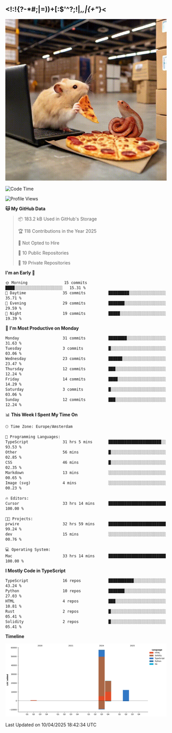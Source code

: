 ## <!:!{?-*#;|=))+[:$'^?;!|,_,|{\+"_}<

![hamster is coding in front of pc at warehouse. and then, squid eats the pizza](/public/image/0.gif)

<!--START_SECTION:waka-->
![Code Time](http://img.shields.io/badge/Code%20Time-209%20hrs%2044%20mins-blue)

![Profile Views](http://img.shields.io/badge/Profile%20Views-0-blue)

**🐱 My GitHub Data** 

> 📦 183.2 kB Used in GitHub's Storage 
 > 
> 🏆 118 Contributions in the Year 2025
 > 
> 🚫 Not Opted to Hire
 > 
> 📜 10 Public Repositories 
 > 
> 🔑 19 Private Repositories 
 > 
**I'm an Early 🐤** 

```text
🌞 Morning                15 commits          ████░░░░░░░░░░░░░░░░░░░░░   15.31 % 
🌆 Daytime                35 commits          █████████░░░░░░░░░░░░░░░░   35.71 % 
🌃 Evening                29 commits          ███████░░░░░░░░░░░░░░░░░░   29.59 % 
🌙 Night                  19 commits          █████░░░░░░░░░░░░░░░░░░░░   19.39 % 
```
📅 **I'm Most Productive on Monday** 

```text
Monday                   31 commits          ████████░░░░░░░░░░░░░░░░░   31.63 % 
Tuesday                  3 commits           █░░░░░░░░░░░░░░░░░░░░░░░░   03.06 % 
Wednesday                23 commits          ██████░░░░░░░░░░░░░░░░░░░   23.47 % 
Thursday                 12 commits          ███░░░░░░░░░░░░░░░░░░░░░░   12.24 % 
Friday                   14 commits          ████░░░░░░░░░░░░░░░░░░░░░   14.29 % 
Saturday                 3 commits           █░░░░░░░░░░░░░░░░░░░░░░░░   03.06 % 
Sunday                   12 commits          ███░░░░░░░░░░░░░░░░░░░░░░   12.24 % 
```


📊 **This Week I Spent My Time On** 

```text
🕑︎ Time Zone: Europe/Amsterdam

💬 Programming Languages: 
TypeScript               31 hrs 5 mins       ███████████████████████░░   93.53 % 
Other                    56 mins             █░░░░░░░░░░░░░░░░░░░░░░░░   02.85 % 
CSS                      46 mins             █░░░░░░░░░░░░░░░░░░░░░░░░   02.35 % 
Markdown                 13 mins             ░░░░░░░░░░░░░░░░░░░░░░░░░   00.65 % 
Image (svg)              4 mins              ░░░░░░░░░░░░░░░░░░░░░░░░░   00.23 % 

🔥 Editors: 
Cursor                   33 hrs 14 mins      █████████████████████████   100.00 % 

🐱‍💻 Projects: 
prwire                   32 hrs 59 mins      █████████████████████████   99.24 % 
dev                      15 mins             ░░░░░░░░░░░░░░░░░░░░░░░░░   00.76 % 

💻 Operating System: 
Mac                      33 hrs 14 mins      █████████████████████████   100.00 % 
```

**I Mostly Code in TypeScript** 

```text
TypeScript               16 repos            ███████████░░░░░░░░░░░░░░   43.24 % 
Python                   10 repos            ███████░░░░░░░░░░░░░░░░░░   27.03 % 
HTML                     4 repos             ███░░░░░░░░░░░░░░░░░░░░░░   10.81 % 
Rust                     2 repos             █░░░░░░░░░░░░░░░░░░░░░░░░   05.41 % 
Solidity                 2 repos             █░░░░░░░░░░░░░░░░░░░░░░░░   05.41 % 
```



**Timeline**

![Lines of Code chart](https://raw.githubusercontent.com/yosui/yosui/master/assets/bar_graph.png)


 Last Updated on 10/04/2025 18:42:34 UTC
<!--END_SECTION:waka-->
